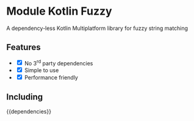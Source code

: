 # Module Kotlin Fuzzy

A dependency-less Kotlin Multiplatform library for fuzzy string matching

## Features

<ul>
<li class="checklist-item"><input class="checklist-item-checkbox" type="checkbox" readonly checked> No 3<sup>rd</sup> party dependencies</li>
<li class="checklist-item"><input class="checklist-item-checkbox" type="checkbox" readonly checked> Simple to use</li>
<li class="checklist-item"><input class="checklist-item-checkbox" type="checkbox" readonly checked> Performance friendly</li>
</ul>

## Including

{{dependencies}}

